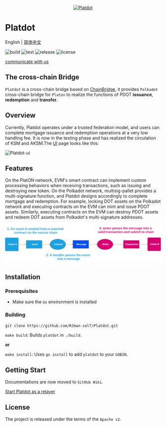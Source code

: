 <p align="center"><a href=""><img width="400" title="Platdot" src='https://cdn.jsdelivr.net/gh/rjman-self/resources/assets/platdot-logo.PNG' /></a></p>

# Platdot

English | [简体中文](./docs/README_CN.md)

![build](https://img.shields.io/badge/build-passing-{})    ![test](https://img.shields.io/badge/test-passing-{})   ![release](https://img.shields.io/badge/release-v1.0.0-E6007A)    ![license](https://img.shields.io/badge/License-Apache%202.0-blue?logo=apache&style=flat-square)

[communicate with us](https://matrix.to/#/#platdot-faucet:matrix.org?via=matrix.org)

## The cross-chain Bridge

`Platdot` is a cross-chain bridge based on [ChainBridge](https://github.com/ChainSafe/ChainBridge), it provides `Polkadot` cross-chain bridge for `Platon` to realize the functions of PDOT **issuance**, **redemption** and **transfer**.

## Overview

Currently, Platdot operates under a trusted federation model, and users can complete mortgage issuance and redemption operations at a very low handling fee. It is now in the testing phase and has realized the circulation of KSM and AKSM.The [UI](https://github.com/Platdot-network/Platdot-UI) page looks like this:

![Platdot-ui](https://camo.githubusercontent.com/ea47333872a3c8b9ec4eda5aff4412d305f05df7e781c4a6947f3fa617ed9396/68747470733a2f2f6674702e626d702e6f76682f696d67732f323032312f30332f323338386337613738353631383734372e706e67)

## Features

On the PlatON network, EVM's smart contract can implement custom processing behaviors when receiving transactions, such as issuing and destroying new token. On the Polkadot network, multisig-pallet provides a multi-signature function, and Platdot designs accordingly to complete mortgage and redemption. For example, locking DOT assets on the Polkadot network and executing contracts on the EVM can mint and issue PDOT assets. Similarly, executing contracts on the EVM can destroy PDOT assets and redeem DOT assets from Polkadot's multi-signature addresses.

![Platdot-overview](./docs/Platdot-overview.png)

## Installation

### Prerequisites

- Make sure the `Go` environment is installed

### Building

`git clone https://github.com/RJman-self/Platdot.git`

`make build`: Builds `platdot` in `./build`.

**or**

`make install`: Uses `go install` to add `platdot` to your `GOBIN`.

## Getting Start

Documentations are now moved to `GitHub Wiki`.

[Start Platdot as a relayer](https://github.com/Platdot-network/Platdot/wiki/Start-Platdot-as-a-relayer)

## License

The project is released under the terms of the `Apache v2`.
